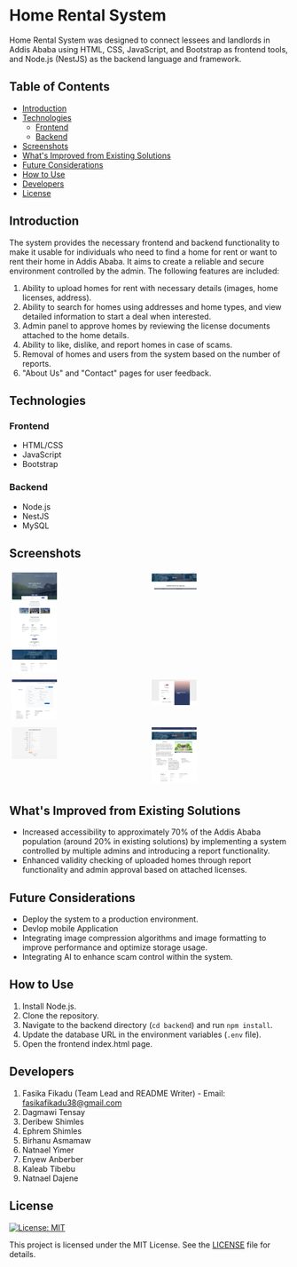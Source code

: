 # Home Rental System

Home Rental System was designed to connect lessees and landlords in Addis Ababa using HTML, CSS, JavaScript, and Bootstrap as frontend tools, and Node.js (NestJS) as the backend language and framework.

## Table of Contents

- [Introduction](#introduction)
- [Technologies](#technologies)
  - [Frontend](#frontend)
  - [Backend](#backend)
- [Screenshots](#screenshots)
- [What's Improved from Existing Solutions](#whats-improved-from-existing-solutions)
- [Future Considerations](#future-considerations)
- [How to Use](#how-to-use)
- [Developers](#developers)
- [License](#license)

## Introduction

The system provides the necessary frontend and backend functionality to make it usable for individuals who need to find a home for rent or want to rent their home in Addis Ababa. It aims to create a reliable and secure environment controlled by the admin. The following features are included:

1. Ability to upload homes for rent with necessary details (images, home licenses, address).
2. Ability to search for homes using addresses and home types, and view detailed information to start a deal when interested.
3. Admin panel to approve homes by reviewing the license documents attached to the home details.
4. Ability to like, dislike, and report homes in case of scams.
5. Removal of homes and users from the system based on the number of reports.
6. "About Us" and "Contact" pages for user feedback.

## Technologies

### Frontend
- HTML/CSS
- JavaScript
- Bootstrap

### Backend
- Node.js
- NestJS
- MySQL

## Screenshots

<div style="display: flex; flex-wrap: wrap;">
  <div style="flex: 33.33%; padding: 5px;">
    <img src="Screenshots/home.jpeg" alt="Home" style="max-width: 33.33%;">
  </div>
  <div style="flex: 33.33%; padding: 5px;">
    <img src="Screenshots/admin.jpeg" alt="Admin Panel" style="max-width: 33.33%;">
  </div>
  <div style="flex: 33.33%; padding: 5px;">
    <img src="Screenshots/upload.jpeg" alt="Upload" style="max-width: 33.33%;">
  </div>
  <div style="flex: 33.33%; padding: 5px;">
    <img src="Screenshots/signin.jpeg" alt="Sign In" style="max-width: 33.33%;">
  </div>
  <div style="flex: 33.33%; padding: 5px;">
    <img src="Screenshots/signup.jpeg" alt="Sign Up" style="max-width: 33.33%;">
  </div>
  <div style="flex: 33.33%; padding: 5px;">
    <img src="Screenshots/about.jpeg" alt="About" style="max-width: 33.33%;">
  </div>
</div>

## What's Improved from Existing Solutions

- Increased accessibility to approximately 70% of the Addis Ababa population (around 20% in existing solutions) by implementing a system controlled by multiple admins and introducing a report functionality.
- Enhanced validity checking of uploaded homes through report functionality and admin approval based on attached licenses.


## Future Considerations

- Deploy the system to a production environment.
- Devlop mobile Application
- Integrating image compression algorithms and image formatting to improve performance and optimize storage usage.
- Integrating AI to enhance scam control within the system.

## How to Use

1. Install Node.js.
2. Clone the repository.
3. Navigate to the backend directory (`cd backend`) and run `npm install`.
4. Update the database URL in the environment variables (`.env` file).
5. Open the frontend index.html page.

## Developers

1. Fasika Fikadu (Team Lead and README Writer) - Email: fasikafikadu38@gmail.com
2. Dagmawi Tensay
3. Deribew Shimles
4. Ephrem Shimles
5. Birhanu Asmamaw
6. Natnael Yimer
7. Enyew Anberber
8. Kaleab Tibebu
9. Natnael Dajene

## License

[![License: MIT](https://img.shields.io/badge/License-MIT-yellow.svg)](https://opensource.org/licenses/MIT)

This project is licensed under the MIT License. See the [LICENSE](LICENSE) file for details.

